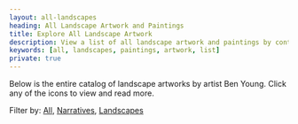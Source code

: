 ```yaml
---
layout: all-landscapes
heading: All Landscape Artwork and Paintings
title: Explore All Landscape Artwork
description: View a list of all landscape artwork and paintings by contemporary Artist, Ben Young.
keywords: [all, landscapes, paintings, artwork, list]
private: true
---
```


Below is the entire catalog of landscape artworks by artist Ben Young. Click any of the icons to view and read more.

Filter by: [All](/all), [Narratives](/all/narratives), [Landscapes](/all/landscapes)